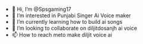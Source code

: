 - 👋 Hi, I’m @Spsgaming17
- 👀 I’m interested in Punjabi Singer Ai Voice maker
- 🌱 I’m currently learning how to build ai songs
- 💞️ I’m looking to collaborate on diljitdosanjh ai voice
- 📫 How to reach meto make diljit voice ai

<!---
Spsgaming17/Spsgaming17 is a ✨ special ✨ repository because its `README.md` (this file) appears on your GitHub profile.
You can click the Preview link to take a look at your changes.
--->
